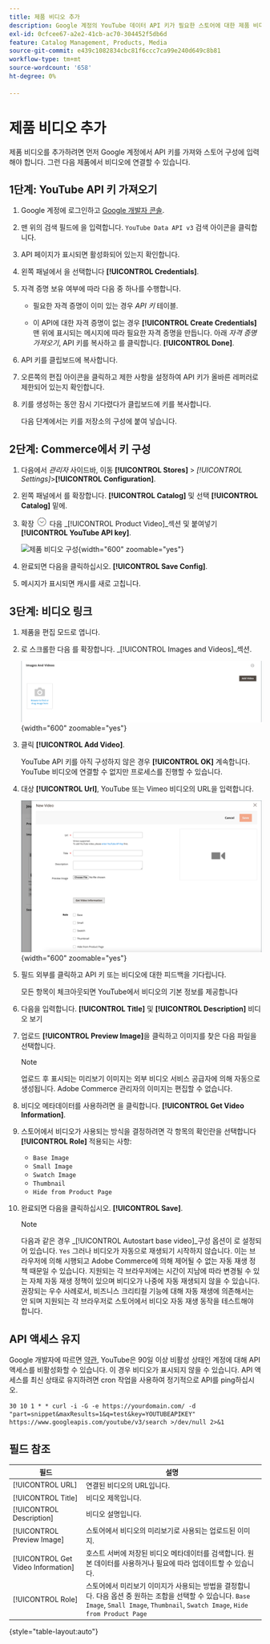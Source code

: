 ```yaml
---
title: 제품 비디오 추가
description: Google 계정의 YouTube 데이터 API 키가 필요한 스토어에 대한 제품 비디오를 구성하고 제품에 대한 비디오 링크를 추가하는 방법에 대해 알아봅니다.
exl-id: 0cfcee67-a2e2-41cb-ac70-304452f5db6d
feature: Catalog Management, Products, Media
source-git-commit: e439c1082834cbc81f6ccc7ca99e240d649c8b81
workflow-type: tm+mt
source-wordcount: '658'
ht-degree: 0%

---
```


# 제품 비디오 추가

제품 비디오를 추가하려면 먼저 Google 계정에서 API 키를 가져와 스토어 구성에 입력해야 합니다. 그런 다음 제품에서 비디오에 연결할 수 있습니다.

## 1단계: YouTube API 키 가져오기

1. Google 계정에 로그인하고 [Google 개발자 콘솔][1].

1. 맨 위의 검색 필드에 을 입력합니다. `YouTube Data API v3` 검색 아이콘을 클릭합니다.

1. API 페이지가 표시되면 활성화되어 있는지 확인합니다.

1. 왼쪽 패널에서 을 선택합니다 **[!UICONTROL Credentials]**.

1. 자격 증명 보유 여부에 따라 다음 중 하나를 수행합니다.

   - 필요한 자격 증명이 이미 있는 경우 _API 키_ 테이블.

   - 이 API에 대한 자격 증명이 없는 경우 **[!UICONTROL Create Credentials]**  맨 위에 표시되는 메시지에 따라 필요한 자격 증명을 만듭니다. 아래 _자격 증명 가져오기_, API 키를 복사하고 를 클릭합니다. **[!UICONTROL Done]**.

1. API 키를 클립보드에 복사합니다.

1. 오른쪽의 편집 아이콘을 클릭하고 제한 사항을 설정하여 API 키가 올바른 레퍼러로 제한되어 있는지 확인합니다.

1. 키를 생성하는 동안 잠시 기다렸다가 클립보드에 키를 복사합니다.

   다음 단계에서는 키를 저장소의 구성에 붙여 넣습니다.

## 2단계: Commerce에서 키 구성

1. 다음에서 _관리자_ 사이드바, 이동 **[!UICONTROL Stores]** > _[!UICONTROL Settings]_>**[!UICONTROL Configuration]**.

1. 왼쪽 패널에서 를 확장합니다. **[!UICONTROL Catalog]** 및 선택 **[!UICONTROL Catalog]** 밑에.

1. 확장 ![확장 선택기](../assets/icon-display-expand.png) 다음 _[!UICONTROL Product Video]_섹션 및 붙여넣기&#x200B;**[!UICONTROL YouTube API key]**.

   ![제품 비디오 구성](../configuration-reference/catalog/assets/catalog-product-video.png){width="600" zoomable="yes"}

1. 완료되면 다음을 클릭하십시오. **[!UICONTROL Save Config]**.

1. 메시지가 표시되면 캐시를 새로 고칩니다.

## 3단계: 비디오 링크

1. 제품을 편집 모드로 엽니다.

1. 로 스크롤한 다음 를 확장합니다. _[!UICONTROL Images and Videos]_섹션.

   ![이미지 및 비디오](./assets/product-simple-images-videos.png){width="600" zoomable="yes"}

1. 클릭 **[!UICONTROL Add Video]**.

   YouTube API 키를 아직 구성하지 않은 경우 **[!UICONTROL OK]** 계속합니다. YouTube 비디오에 연결할 수 없지만 프로세스를 진행할 수 있습니다.

1. 대상 **[!UICONTROL Url]**, YouTube 또는 Vimeo 비디오의 URL을 입력합니다.

   ![제품용 새 비디오](./assets/product-video-add.png){width="600" zoomable="yes"}

1. 필드 외부를 클릭하고 API 키 또는 비디오에 대한 피드백을 기다립니다.

   모든 항목이 체크아웃되면 YouTube에서 비디오의 기본 정보를 제공합니다

1. 다음을 입력합니다. **[!UICONTROL Title]** 및 **[!UICONTROL Description]** 비디오 보기

1. 업로드 **[!UICONTROL Preview Image]**&#x200B;을 클릭하고 이미지를 찾은 다음 파일을 선택합니다.

   >[!NOTE]
   >
   >업로드 후 표시되는 미리보기 이미지는 외부 비디오 서비스 공급자에 의해 자동으로 생성됩니다. Adobe Commerce 관리자의 이미지는 편집할 수 없습니다.

1. 비디오 메타데이터를 사용하려면 을 클릭합니다. **[!UICONTROL Get Video Information]**.

1. 스토어에서 비디오가 사용되는 방식을 결정하려면 각 항목의 확인란을 선택합니다 **[!UICONTROL Role]** 적용되는 사항:

   - `Base Image`
   - `Small Image`
   - `Swatch Image`
   - `Thumbnail`
   - `Hide from Product Page`

1. 완료되면 다음을 클릭하십시오. **[!UICONTROL Save]**.

   >[!NOTE]
   >
   >다음과 같은 경우 _[!UICONTROL Autostart base video]_구성 옵션이 로 설정되어 있습니다. `Yes` 그러나 비디오가 자동으로 재생되기 시작하지 않습니다. 이는 브라우저에 의해 시행되고 Adobe Commerce에 의해 제어될 수 없는 자동 재생 정책 때문일 수 있습니다. 지원되는 각 브라우저에는 시간이 지남에 따라 변경될 수 있는 자체 자동 재생 정책이 있으며 비디오가 나중에 자동 재생되지 않을 수 있습니다. 권장되는 우수 사례로서, 비즈니스 크리티컬 기능에 대해 자동 재생에 의존해서는 안 되며 지원되는 각 브라우저로 스토어에서 비디오 자동 재생 동작을 테스트해야 합니다.

## API 액세스 유지

Google 개발자에 따르면 [약관], YouTube은 90일 이상 비활성 상태인 계정에 대해 API 액세스를 비활성화할 수 있습니다. 이 경우 비디오가 표시되지 않을 수 있습니다. API 액세스를 최신 상태로 유지하려면 cron 작업을 사용하여 정기적으로 API를 ping하십시오.

```code
30 10 1 * * curl -i -G -e https://yourdomain.com/ -d "part=snippet&maxResults=1&q=test&key=YOUTUBEAPIKEY" https://www.googleapis.com/youtube/v3/search >/dev/null 2>&1
```

## 필드 참조

| 필드 | 설명 |
|--- |--- |
| [!UICONTROL URL] | 연결된 비디오의 URL입니다. |
| [!UICONTROL Title] | 비디오 제목입니다. |
| [!UICONTROL Description] | 비디오 설명입니다. |
| [!UICONTROL Preview Image] | 스토어에서 비디오의 미리보기로 사용되는 업로드된 이미지. |
| [!UICONTROL Get Video Information] | 호스트 서버에 저장된 비디오 메타데이터를 검색합니다. 원본 데이터를 사용하거나 필요에 따라 업데이트할 수 있습니다. |
| [!UICONTROL Role] | 스토어에서 미리보기 이미지가 사용되는 방법을 결정합니다. 다음 옵션 중 원하는 조합을 선택할 수 있습니다. `Base Image`, `Small Image`, `Thumbnail`, `Swatch Image`, `Hide from Product Page` |

{style="table-layout:auto"}

[1]: https://console.developers.google.com/
[약관]: https://developers.google.com/youtube/terms/developer-policies#d.-accessing-youtube-api-services
